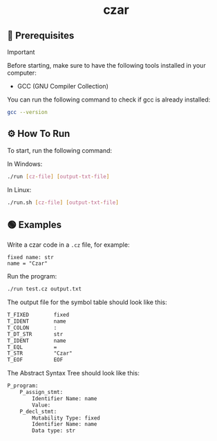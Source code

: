 <h1 align='center'>czar</h1>

## 📝 Prerequisites

> [!IMPORTANT]
> Before starting, make sure to have the following tools installed in your computer:
> - GCC (GNU Compiler Collection)

You can run the following command to check if gcc is already installed:

```bash
gcc --version
```

## ⚙️ How To Run

To start, run the following command:

In Windows:

```bash
./run [cz-file] [output-txt-file]
```

In Linux:

```bash
./run.sh [cz-file] [output-txt-file]
```

## 🟢 Examples

Write a czar code in a `.cz` file, for example:

```czar
fixed name: str
name = "Czar"
```

Run the program:

```bash
./run test.cz output.txt
```

The output file for the symbol table should look like this:

```output.txt
T_FIXED        fixed
T_IDENT        name
T_COLON        :
T_DT_STR       str
T_IDENT        name
T_EQL          =
T_STR          "Czar"
T_EOF          EOF
```

The Abstract Syntax Tree should look like this:

```ast.txt
P_program:
    P_assign_stmt:
        Identifier Name: name
        Value:
    P_decl_stmt:
        Mutability Type: fixed
        Identifier Name: name
        Data type: str
```
